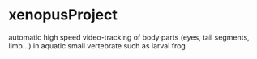 # xenopusProject
automatic high speed video-tracking of body parts (eyes, tail segments, limb…) in aquatic small vertebrate such as larval frog

